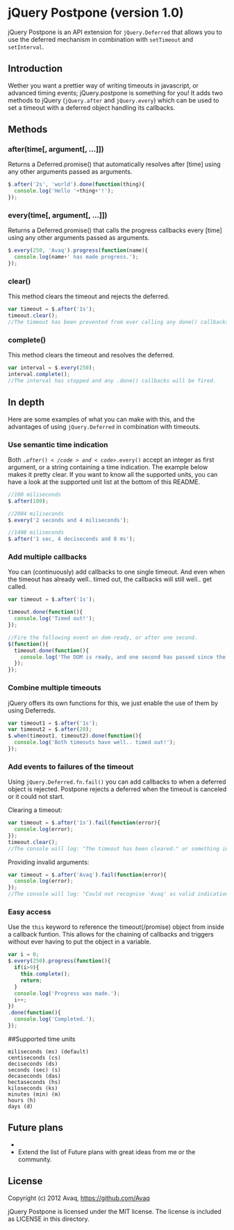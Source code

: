 # jQuery Postpone (version 1.0)

jQuery Postpone is an API extension for <code>jQuery.Deferred</code> that allows
you to use the deferred mechanism in combination with <code>setTimeout</code> and
<code>setInterval</code>.

## Introduction

Wether you want a prettier way of writing timeouts in javascript, or
advanced timing events; jQuery.postpone is something for you!
It adds two methods to jQuery (<code>jQuery.after</code> and <code>jQuery.every</code>)
which can be used to set a timeout with a deferred object handling its callbacks.

## Methods

### after(time[, argument[, ...]])

Returns a Deferred.promise() that automatically resolves after [time] using any other
arguments passed as arguments.

```javascript
$.after('2s', 'world').done(function(thing){
  console.log('Hello '+thing+'!');
});
```

### every(time[, argument[, ...]])

Returns a Deferred.promise() that calls the progress callbacks every [time] using any
other arguments passed as arguments.

```javascript
$.every(250, 'Avaq').progress(function(name){
  console.log(name+' has made progress.');
});
```

### clear()

This method clears the timeout and rejects the deferred.

```javascript
var timeout = $.after('1s');
timeout.clear();
//The timeout has been prevented from ever calling any done() callbacks and any fail() callbacks are called.
```

### complete()

This method clears the timeout and resolves the deferred.

```javascript
var interval = $.every(250);
interval.complete();
//The interval has stopped and any .done() callbacks will be fired.
```

## In depth

Here are some examples of what you can make with this, and the advantages
of using <code>jQuery.Deferred</code> in combination with timeouts.

### Use semantic time indication

Both <code>$.after()</code> and <code>$.every()</code> accept an integer as first argument, or a string
containing a time indication. The example below makes it pretty clear. If you want to know all the
supported units, you can have a look at the supported unit list at the bottom of this README.

```javascript
//100 miliseconds
$.after(100);

//2004 miliseconds
$.every('2 seconds and 4 miliseconds');

//1408 miliseconds
$.after('1 sec, 4 deciseconds and 8 ms');
```

### Add multiple callbacks

You can (continuously) add callbacks to one single timeout. And even when the timeout
has already well.. timed out, the callbacks will still well.. get called.

```javascript
var timeout = $.after('1s');

timeout.done(function(){
  console.log('Timed out!');
});

//Fire the following event on dom-ready, or after one second.
$(function(){
  timeout.done(function(){
    console.log('The DOM is ready, and one second has passed since the script started running.');
  });
});
```

### Combine multiple timeouts

jQuery offers its own functions for this, we just enable the use of them by using Deferreds.

```javascript
var timeout1 = $.after('1s');
var timeout2 = $.after(20);
$.when(timeout1, timeout2).done(function(){
  console.log('Both timeouts have well.. timed out!');
});
```

### Add events to failures of the timeout

Using <code>jQuery.Deferred.fn.fail()</code> you can add callbacks to when a deferred object is rejected.
Postpone rejects a deferred when the timeout is canceled or it could not start.

Clearing a timeout:

```javascript
var timeout = $.after('1s').fail(function(error){
  console.log(error);
});
timeout.clear();
//The console will log: "The timeout has been cleared." or something in that fashion.
```

Providing invalid arguments:

```javascript
var timeout = $.after('Avaq').fail(function(error){
  console.log(error);
});
//The console will log: "Could not recognise 'Avaq' as valid indication of time." or something in that fashion.
```

### Easy access

Use the <code>this</code> keyword to reference the timeout(/promise) object from inside a callback funtion.
This allows for the chaining of callbacks and triggers without ever having to put the object in a variable.

```javascript
var i = 0;
$.every(250).progress(function(){
  if(i>9){
    this.complete();
    return;
  }
  console.log('Progress was made.');
  i++;
})
.done(function(){
  console.log('Completed.');
});
```

##Supported time units

```
miliseconds (ms) (default)
centiseconds (cs)
deciseconds (ds)
seconds (sec) (s)
decaseconds (das)
hectaseconds (hs)
kiloseconds (ks)
minutes (min) (m)
hours (h)
days (d)
```

## Future plans

-   
-   Extend the list of Future plans with great ideas from me or the community.

## License

Copyright (c) 2012 Avaq, https://github.com/Avaq

jQuery Postpone is licensed under the MIT license. The license is included as LICENSE in this directory.